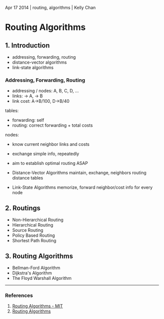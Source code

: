 Apr 17 2014 | routing, algorithms | Kelly Chan
# Routing Algorithms


## 1. Introduction

- addressing, forwarding, routing
- distance-vector algorithms
- link-state algorithms

### Addressing, Forwarding, Routing

- addressing / nodes: A, B, C, D, ...
- links: -> A, -> B
- link cost: A->B/100, D->B/40

tables:
- forwarding: self
- routing: correct forwarding + total costs

nodes:
- know current neighbor links and costs
- exchange simple info, repeatedly
- aim to establish optimal routing ASAP


- Distance-Vector Algorithms
maintain, exchange, neighbors routing distance tables
- Link-State Algorithms
memorize, forward neighbor/cost info for every node


## 2. Routings

- Non-Hierarchical Routing
- Hierarchical Routing
- Source Routing
- Policy Based Routing
- Shortest Path Routing

## 3. Routing Algorithms

- Bellman-Ford Algorithm
- Dijkstra's Algorithm
- The Floyd Warshall Algorithm

---
### References
1. [Routing Algorithms - MIT](http://web.mit.edu/6.02/www/currentsemester/handouts/L20_slides.pdf)
2. [Routing Algorithms](http://www.cse.iitk.ac.in/users/dheeraj/cs425/lec12.html/)
